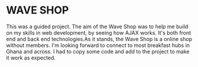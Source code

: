 <h1>WAVE SHOP</h1>
This was a guided project. The aim of the Wave Shop was to help me build on my skills in web development, by seeing how AJAX works. It's both front end and back end technologies.As it stands, the Wave Shop is a online shop without members. I'm looking forward to connect to most breakfast hubs in Ghana and across. I had to copy some code and add to the project to make it work as expected.
